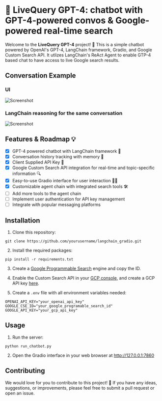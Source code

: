 # 🚀 LiveQuery GPT-4: chatbot with GPT-4-powered convos & Google-powered real-time search

Welcome to the **LiveQuery GPT-4** project! 🎉 This is a simple chatbot powered by OpenAI's GPT-4, LangChain framework, Gradio, and Google Custom Search API. It utlizes LangChain's ReAct Agent to enable GTP-4 based chat to have access to live Google search results.

## Conversation Example
### UI
![Screenshot](./screenshots/screenshot.png)
### LangChain reasoning for the same conversation
![Screenshot](./screenshots/LangChain.png)

## Features & Roadmap 💡

- [x] GPT-4 powered chatbot with LangChain framework 🤖
- [x] Conversation history tracking with memory 📜
- [x] Client Supplied API Key 🔑
- [x] Google Custom Search API integration for real-time and topic-specific information 🔍
- [x] Easy-to-use Gradio interface for user interaction 👩‍💻
- [x] Customizable agent chain with integrated search tools 🛠️
- [ ] Add more tools to the agent chain
- [ ] Implement user authentication for API key management
- [ ] Integrate with popular messaging platforms

## Installation

1. Clone this repository:
```
git clone https://github.com/yourusername/langchain_gradio.git
```

2. Install the required packages:
```
pip install -r requirements.txt
```

3. Create a [Google Programmable Search](https://programmablesearchengine.google.com) engine and copy the ID.

4. Enable the Custom Search API in your [GCP console](https://console.cloud.google.com/apis/api/customsearch.googleapis.com),
   and create a GCP API key [here](https://console.cloud.google.com/apis/credentials).

5. Create a `.env` file with all environment variables needed:
```
OPENAI_API_KEY="your_openai_api_key"
GOOGLE_CSE_ID="your_google_programable_search_id"
GOOGLE_API_KEY="your_gcp_api_key"
```

## Usage

1. Run the server:
```
python run_chatbot.py
```
2. Open the Gradio interface in your web browser at http://127.0.0.1:7860

## Contributing

We would love for you to contribute to this project! 🤗 If you have any ideas, suggestions, or improvements, please feel free to submit a pull request or open an issue.
